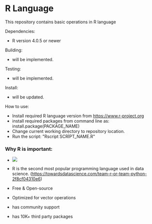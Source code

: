 # R Language
This repository contains basic operations in R language


Dependencies:
- R version 4.0.5 or newer


Building:
- will be implemented.

Testing:
- will be implemented.

Install:
- will be updated.

How to use:
- Install required R language version from https://www.r-project.org
- install required packages from command line as:
install.package(PACKAGE_NAME)
- Change current working directory to repository location.
- Run the script: "Rscript SCRİPT_NAME.R"

### Why R is important:
- ![](https://miro.medium.com/max/1838/0*vAJhXpcNXcpT3aLP.png)

- R is the second most popular programming language used in data science.
(https://towardsdatascience.com/team-r-or-team-python-2f8cf04310e6)

- Free & Open-source
- Optimized for vector operations
- has community support
- has 10K+ third party packages

